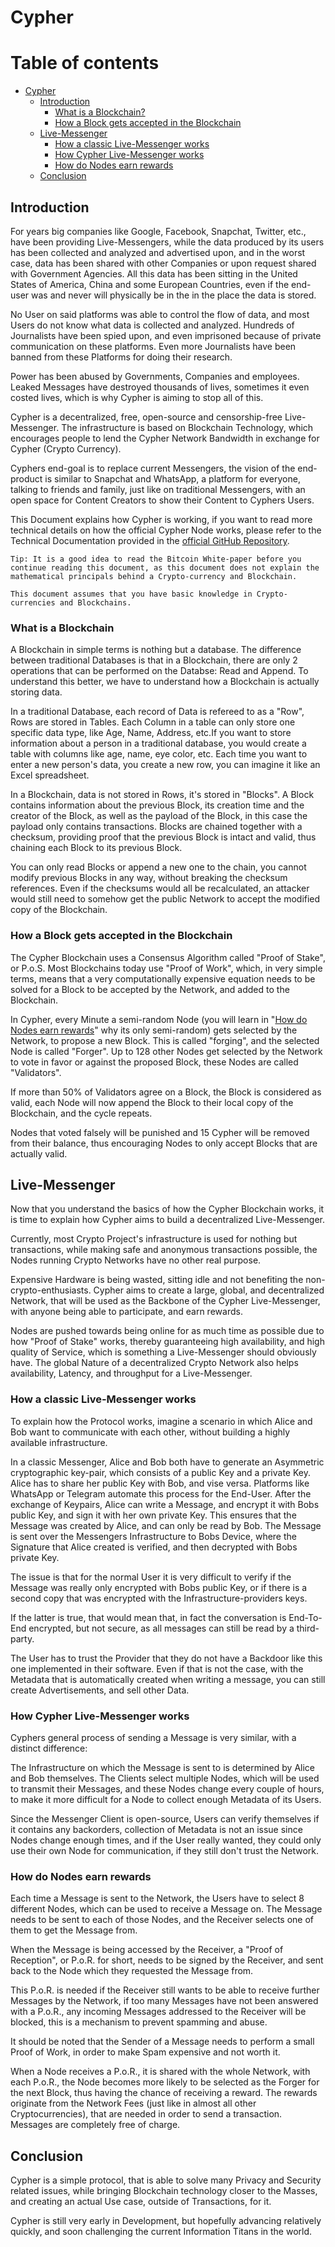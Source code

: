 # Cypher
# Table of contents

- [Cypher](#cypher)
  - [Introduction](#introduction)
    - [What is a Blockchain?](#what-is-a-Blockchain)
    - [How a Block gets accepted in the Blockchain](#how-a-block-gets-accepted-in-the-Blockchain)
  - [Live-Messenger](#live-messenger)
    - [How a classic Live-Messenger works](#how-a-classic-live-messenger-works)
    - [How Cypher Live-Messenger works](#how-cypher-live-messenger-works)
    - [How do Nodes earn rewards](#how-do-nodes-earn-rewards)
  - [Conclusion](#conclusion)

## Introduction
For years big companies like Google, Facebook, Snapchat, Twitter, etc., have been providing Live-Messengers, while the data produced by its users has been collected and analyzed and advertised upon, and in the worst case, data has been shared with other Companies or upon request shared with Government Agencies. All this data has been sitting in the United States of America, China and some European Countries, even if the end-user was and never will physically be in the in the place the data is stored.

No User on said platforms was able to control the flow of data, and most Users do not know what data is collected and analyzed. Hundreds of Journalists have been spied upon, and even imprisoned because of private communication on these platforms. Even more Journalists have been banned from these Platforms for doing their research. 

Power has been abused by Governments, Companies and employees. Leaked Messages have destroyed thousands of lives, sometimes it even costed lives, which is why Cypher is aiming to stop all of this.

Cypher is a decentralized, free, open-source and censorship-free Live-Messenger. The infrastructure is based on Blockchain Technology, which encourages people to lend the Cypher Network Bandwidth in exchange for Cypher (Crypto Currency).

Cyphers end-goal is to replace current Messengers, the vision of the end-product is similar to Snapchat and WhatsApp, a platform for everyone, talking to friends and family, just like on traditional Messengers, with an open space for Content Creators to show their Content to Cyphers Users.

This Document explains how Cypher is working, if you want to read more technical details on how the official Cypher Node works, please refer to the Technical Documentation provided in the [official GitHub Repository](https://github.com/CypherCryptoLabs/cypher).

```
Tip: It is a good idea to read the Bitcoin White-paper before you continue reading this document, as this document does not explain the mathematical principals behind a Crypto-currency and Blockchain.

This document assumes that you have basic knowledge in Crypto-currencies and Blockchains. 
```

### What is a Blockchain
A Blockchain in simple terms is nothing but a database. The difference between traditional Databases is that in a Blockchain, there are only 2 operations that can be performed on the Databse: Read and Append. To understand this better, we have to understand how a Blockchain is actually storing data.

In a traditional Database, each record of Data is refereed to as a "Row", Rows are stored in Tables. Each Column in a table can only store one specific data type, like Age, Name, Address, etc.If you want to store information about a person in a traditional database, you would create a table with columns like age, name, eye color, etc. Each time you want to enter a new person's data, you create a new row, you can imagine it like an Excel spreadsheet.

In a Blockchain, data is not stored in Rows, it's stored in "Blocks". A Block contains information about the previous Block, its creation time and the creator of the Block, as well as the payload of the Block, in this case the payload only contains transactions. Blocks are chained together with a checksum, providing proof that the previous Block is intact and valid, thus chaining each Block to its previous Block.

You can only read Blocks or append a new one to the chain, you cannot modify previous Blocks in any way, without breaking the checksum references. Even if the checksums would all be recalculated, an attacker would still need to somehow get the public Network to accept the modified copy of the Blockchain.

### How a Block gets accepted in the Blockchain
The Cypher Blockchain uses a Consensus Algorithm called "Proof of Stake", or P.o.S. Most Blockchains today use "Proof of Work", which, in very simple terms, means that a very computationally expensive equation needs to be solved for a Block to be accepted by the Network, and added to the Blockchain.

In Cypher, every Minute a semi-random Node (you will learn in "[How do Nodes earn rewards](#how-do-nodes-earn-rewards)" why its only semi-random) gets selected by the Network, to propose a new Block. This is called "forging", and the selected Node is called "Forger". Up to 128 other Nodes get selected by the Network to vote in favor or against the proposed Block, these Nodes are called "Validators".

If more than 50% of Validators agree on a Block, the Block is considered as valid, each Node will now append the Block to their local copy of the Blockchain, and the cycle repeats.

Nodes that voted falsely will be punished and 15 Cypher will be removed from their balance, thus encouraging Nodes to only accept Blocks that are actually valid.

## Live-Messenger
Now that you understand the basics of how the Cypher Blockchain works, it is time to explain how Cypher aims to build a decentralized Live-Messenger.

Currently, most Crypto Project's infrastructure is used for nothing but transactions, while making safe and anonymous transactions possible, the Nodes running Crypto Networks have no other real purpose.

Expensive Hardware is being wasted, sitting idle and not benefiting the non-crypto-enthusiasts. Cypher aims to create a large, global, and decentralized Network, that will be used as the Backbone of the Cypher Live-Messenger, with anyone being able to participate, and earn rewards.

Nodes are pushed towards being online for as much time as possible due to how "Proof of Stake" works, thereby guaranteeing high availability, and high quality of Service, which is something a Live-Messenger should obviously have. The global Nature of a decentralized Crypto Network also helps availability, Latency, and throughput for a Live-Messenger.

### How a classic Live-Messenger works
To explain how the Protocol works, imagine a scenario in which Alice and Bob want to communicate with each other, without building a highly available infrastructure.

In a classic Messenger, Alice and Bob both have to generate an Asymmetric cryptographic key-pair, which consists of a public Key and a private Key. Alice has to share her public Key with Bob, and vise versa. Platforms like WhatsApp or Telegram automate this process for the End-User. After the exchange of Keypairs, Alice can write a Message, and encrypt it with Bobs public Key, and sign it with her own private Key. This ensures that the Message was created by Alice, and can only be read by Bob. The Message is sent over the Messengers Infrastructure to Bobs Device, where the Signature that Alice created is verified, and then decrypted with Bobs private Key.

The issue is that for the normal User it is very difficult to verify if the Message was really only encrypted with Bobs public Key, or if there is a second copy that was encrypted with the Infrastructure-providers keys.

If the latter is true, that would mean that, in fact the conversation is End-To-End encrypted, but not secure, as all messages can still be read by a third-party.

The User has to trust the Provider that they do not have a Backdoor like this one implemented in their software. Even if that is not the case, with the Metadata that is automatically created when writing a message, you can still create Advertisements, and sell other Data.

### How Cypher Live-Messenger works
Cyphers general process of sending a Message is very similar, with a distinct difference:

The Infrastructure on which the Message is sent to is determined by Alice and Bob themselves. The Clients select multiple Nodes, which will be used to transmit their Messages, and these Nodes change every couple of hours, to make it more difficult for a Node to collect enough Metadata of its Users.

Since the Messenger Client is open-source, Users can verify themselves if it contains any backorders, collection of Metadata is not an issue since Nodes change enough times, and if the User really wanted, they could only use their own Node for communication, if they still don't trust the Network.

### How do Nodes earn rewards
Each time a Message is sent to the Network, the Users have to select 8 different Nodes, which can be used to receive a Message on. The Message needs to be sent to each of those Nodes, and the Receiver selects one of them to get the Message from.

When the Message is being accessed by the Receiver, a "Proof of Reception", or P.o.R. for short, needs to be signed by the Receiver, and sent back to the Node which they requested the Message from.

This P.o.R. is needed if the Receiver still wants to be able to receive further Messages by the Network, if too many Messages have not been answered with a P.o.R., any incoming Messages addressed to the Receiver will be blocked, this is a mechanism to prevent spamming and abuse.

It should be noted that the Sender of a Message needs to perform a small Proof of Work, in order to make Spam expensive and not worth it.

When a Node receives a P.o.R., it is shared with the whole Network, with each P.o.R., the Node becomes more likely to be selected as the Forger for the next Block, thus having the chance of receiving a reward. The rewards originate from the Network Fees (just like in almost all other Cryptocurrencies), that are needed in order to send a transaction. Messages are completely free of charge.

## Conclusion
Cypher is a simple protocol, that is able to solve many Privacy and Security related issues, while bringing Blockchain technology closer to the Masses, and creating an actual Use case, outside of Transactions, for it.

Cypher is still very early in Development, but hopefully advancing relatively quickly, and soon challenging the current Information Titans in the world.